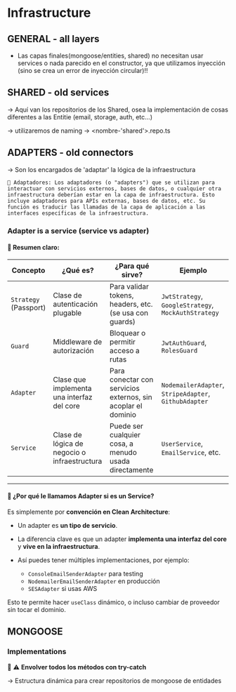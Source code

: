 # Infrastructure
## GENERAL - all layers
- Las capas finales(mongoose/entities, shared) no necesitan usar services o nada parecido en el constructor, ya que utilizamos inyección (sino se crea un error de inyección circular)!!
## SHARED - **old services**
-> Aquí van los repositorios de los Shared, osea la implementación de cosas diferentes a las Entitie (email, storage, auth, etc...)


-> utilizaremos de naming -> <nombre-'shared'>.repo.ts

## ADAPTERS - **old connectors**
-> Son los encargados de 'adaptar' la lógica de la infraestructura

    🤖 Adaptadores: Los adaptadores (o "adapters") que se utilizan para interactuar con servicios externos, bases de datos, o cualquier otra infraestructura deberían estar en la capa de infraestructura. Esto incluye adaptadores para APIs externas, bases de datos, etc. Su función es traducir las llamadas de la capa de aplicación a las interfaces específicas de la infraestructura.

### Adapter is a service (service vs adapter)


#### 🧠 Resumen claro:

| Concepto              | ¿Qué es?                                     | ¿Para qué sirve?                                             | Ejemplo                                               |
| --------------------- | -------------------------------------------- | ------------------------------------------------------------ | ----------------------------------------------------- |
| `Strategy` (Passport) | Clase de autenticación plugable              | Para validar tokens, headers, etc. (se usa con guards)       | `JwtStrategy`, `GoogleStrategy`, `MockAuthStrategy`   |
| `Guard`               | Middleware de autorización                   | Bloquear o permitir acceso a rutas                           | `JwtAuthGuard`, `RolesGuard`                          |
| `Adapter`             | Clase que implementa una interfaz del core   | Para conectar con servicios externos, sin acoplar el dominio | `NodemailerAdapter`, `StripeAdapter`, `GithubAdapter` |
| `Service`             | Clase de lógica de negocio o infraestructura | Puede ser cualquier cosa, a menudo usada directamente        | `UserService`, `EmailService`, etc.                   |

---

#### 🧩 ¿Por qué le llamamos Adapter si es un Service?

Es simplemente por **convención en Clean Architecture**:

* Un adapter es **un tipo de servicio**.
* La diferencia clave es que un adapter **implementa una interfaz del core** y **vive en la infraestructura**.
* Así puedes tener múltiples implementaciones, por ejemplo:

  * `ConsoleEmailSenderAdapter` para testing
  * `NodemailerEmailSenderAdapter` en producción
  * `SESAdapter` si usas AWS

Esto te permite hacer `useClass` dinámico, o incluso cambiar de proveedor sin tocar el dominio.

## MONGOOSE

### Implementations

  🧠 ⚠️ **Envolver todos los métodos con try-catch**

-> Estructura dinámica para crear repositorios de mongoose de entidades

